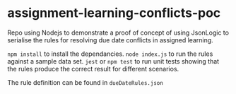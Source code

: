 # assignment-learning-conflicts-poc

Repo using Nodejs to demonstrate a proof of concept of using JsonLogic to serialise the rules for resolving due date conflicts in assigned learning. 

`npm install` to install the dependancies.
`node index.js` to run the rules against a sample data set.
`jest` or `npm test` to run unit tests showing that the rules produce the correct result for different scenarios.

The rule definition can be found in `dueDateRules.json`
